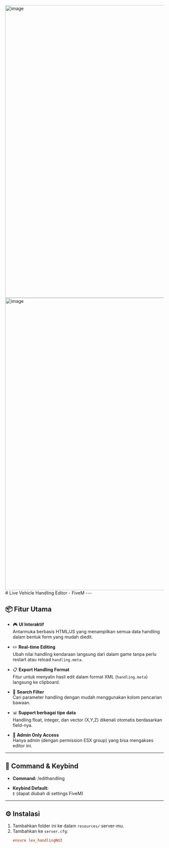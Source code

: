 <img width="546" height="931" alt="image" src="https://github.com/user-attachments/assets/b76da044-4f4a-4064-8840-134fd1bf27bf" />
<img width="541" height="930" alt="image" src="https://github.com/user-attachments/assets/75e8906c-b0d3-467c-89fe-e40db70dbfc1" />
# Live Vehicle Handling Editor - FiveM
---

## 📦 Fitur Utama

- 🎮 **UI Interaktif**  
  Antarmuka berbasis HTML/JS yang menampilkan semua data handling dalam bentuk form yang mudah diedit.

- ✏️ **Real-time Editing**  
  Ubah nilai handling kendaraan langsung dari dalam game tanpa perlu restart atau reload `handling.meta`.

- 📋 **Export Handling Format**  
  Fitur untuk menyalin hasil edit dalam format XML (`handling.meta`) langsung ke clipboard.

- 🔎 **Search Filter**  
  Cari parameter handling dengan mudah menggunakan kolom pencarian bawaan.

- 📊 **Support berbagai tipe data**  
  Handling float, integer, dan vector (X,Y,Z) dikenali otomatis berdasarkan field-nya.

- 🔐 **Admin Only Access**  
  Hanya admin (dengan permission ESX group) yang bisa mengakses editor ini.

---

## 🧾 Command & Keybind

- **Command:**
/edithandling

- **Keybind Default:**  
`E` (dapat diubah di settings FiveM)

---

## ⚙️ Instalasi

1. Tambahkan folder ini ke dalam `resources/` server-mu.
2. Tambahkan ke `server.cfg`:
   ```cfg
   ensure lex_handlingNUI
